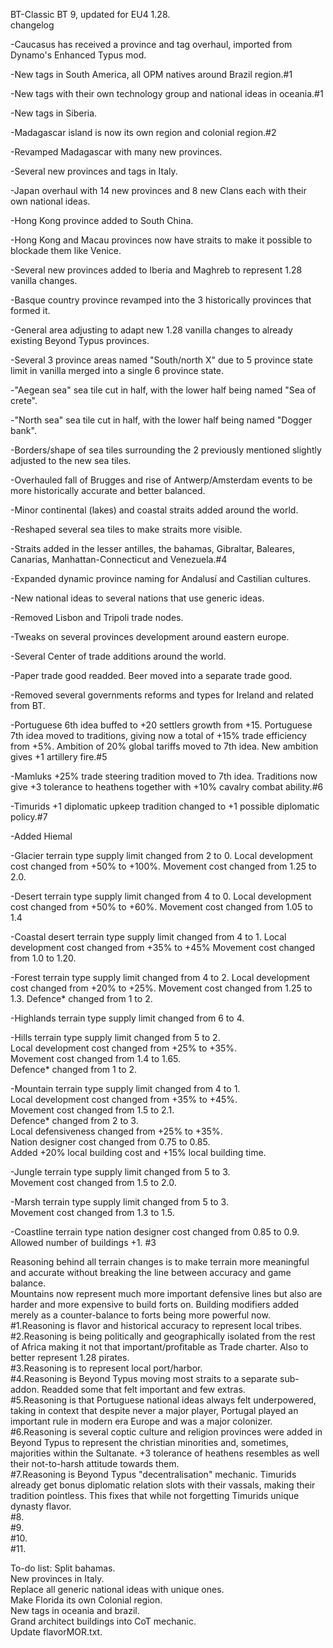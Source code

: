 BT-Classic
BT 9, updated for EU4 1.28.\
changelog

-Caucasus has received a province and tag overhaul, imported from Dynamo's Enhanced Typus mod.

-New tags in South America, all OPM natives around Brazil region.#1

-New tags with their own technology group and national ideas in oceania.#1

-New tags in Siberia.

-Madagascar island is now its own region and colonial region.#2

-Revamped Madagascar with many new provinces.

-Several new provinces and tags in Italy.

-Japan overhaul with 14 new provinces and 8 new Clans each with their own national ideas.

-Hong Kong province added to South China. 

-Hong Kong and Macau provinces now have straits to make it possible to blockade them like Venice.

-Several new provinces added to Iberia and Maghreb to represent 1.28 vanilla changes.

-Basque country province revamped into the 3 historically provinces that formed it.

-General area adjusting to adapt new 1.28 vanilla changes to already existing Beyond Typus provinces.

-Several 3 province areas named "South/north X" due to 5 province state limit in vanilla merged into a single 6 province state.

-"Aegean sea" sea tile cut in half, with the lower half being named "Sea of crete".

-"North sea" sea tile cut in half, with the lower half being named "Dogger bank".

-Borders/shape of sea tiles surrounding the 2 previously mentioned slightly adjusted to the new sea tiles.

-Overhauled fall of Brugges and rise of Antwerp/Amsterdam events to be more historically accurate and better balanced.

-Minor continental (lakes) and coastal straits added around the world.

-Reshaped several sea tiles to make straits more visible.

-Straits added in the lesser antilles, the bahamas, Gibraltar, Baleares, Canarias, Manhattan-Connecticut and Venezuela.#4

-Expanded dynamic province naming for Andalusí and Castilian cultures.

-New national ideas to several nations that use generic ideas.

-Removed Lisbon and Tripoli trade nodes.

-Tweaks on several provinces development around eastern europe.

-Several Center of trade additions around the world.

-Paper trade good readded. Beer moved into a separate trade good.

-Removed several governments reforms and types for Ireland and related from BT.

-Portuguese 6th idea buffed to +20 settlers growth from +15. Portuguese 7th idea moved to traditions, giving now a total of +15% trade efficiency from +5%. Ambition of 20% global tariffs moved to 7th idea. New ambition gives +1 artillery fire.#5

-Mamluks +25% trade steering tradition moved to 7th idea. Traditions now give +3 tolerance to heathens together with +10% cavalry combat ability.#6

-Timurids +1 diplomatic upkeep tradition changed to +1 possible diplomatic policy.#7

-Added Hiemal

-Glacier terrain type supply limit changed from 2 to 0. 
 Local development cost changed from +50% to +100%. 
 Movement cost changed from 1.25 to 2.0.

-Desert terrain type supply limit changed from 4 to 0.
 Local development cost changed from +50% to +60%.
 Movement cost changed from 1.05 to 1.4

-Coastal desert terrain type supply limit changed from 4 to 1.
 Local development cost changed from +35% to +45%
 Movement cost changed from 1.0 to 1.20.

-Forest terrain type supply limit changed from 4 to 2. 
 Local development cost changed from +20% to +25%. 
 Movement cost changed from 1.25 to 1.3. 
 Defence* changed from 1 to 2.

-Highlands terrain type supply limit changed from 6 to 4.

-Hills terrain type supply limit changed from 5 to 2.\
 Local development cost changed from +25% to +35%.\
 Movement cost changed from 1.4 to 1.65.\
 Defence* changed from 1 to 2.

-Mountain terrain type supply limit changed from 4 to 1. \
 Local development cost changed from +35% to +45%. \
 Movement cost changed from 1.5 to 2.1. \
 Defence* changed from 2 to 3. \
 Local defensiveness changed from +25% to +35%. \
 Nation designer cost changed from 0.75 to 0.85. \
 Added +20% local building cost and +15% local building time.

-Jungle terrain type supply limit changed from 5 to 3.\
 Movement cost changed from 1.5 to 2.0.

-Marsh terrain type supply limit changed from 5 to 3.\
 Movement cost changed from 1.3 to 1.5.

-Coastline terrain type nation designer cost changed from 0.85 to 0.9.\
 Allowed number of buildings +1. #3
 
 Reasoning behind all terrain changes is to make terrain more meaningful and accurate without breaking the line between accuracy and game balance.\
 Mountains now represent much more important defensive lines but also are harder and more expensive to build forts on. Building modifiers added merely as a counter-balance to forts being more powerful now.\
 #1.Reasoning is flavor and historical accuracy to represent local tribes.\
 #2.Reasoning is being politically and geographically isolated from the rest of Africa making it not that important/profitable as Trade charter. Also to better represent 1.28 pirates.\
 #3.Reasoning is to represent local port/harbor.\
 #4.Reasoning is Beyond Typus moving most straits to a separate sub-addon. Readded some that felt important and few extras.\
 #5.Reasoning is that Portuguese national ideas always felt underpowered, taking in context that despite never a major player, Portugal played an important rule in modern era Europe and was a major colonizer.\
 #6.Reasoning is several coptic culture and religion provinces were added in Beyond Typus to represent the christian minorities and, sometimes, majorities within the Sultanate. +3 tolerance of heathens resembles as well their not-to-harsh attitude towards them.\
 #7.Reasoning is Beyond Typus "decentralisation" mechanic. Timurids already get bonus diplomatic relation slots with their vassals, making their tradition pointless. This fixes that while not forgetting Timurids unique dynasty flavor.\
 #8.\
 #9.\
 #10.\
 #11.

 
To-do list:
 Split bahamas.\
 New provinces in Italy.\
 Replace all generic national ideas with unique ones.\
 Make Florida its own Colonial region.\
 New tags in oceania and brazil.\
 Grand architect buildings into CoT mechanic.\
 Update flavorMOR.txt.
